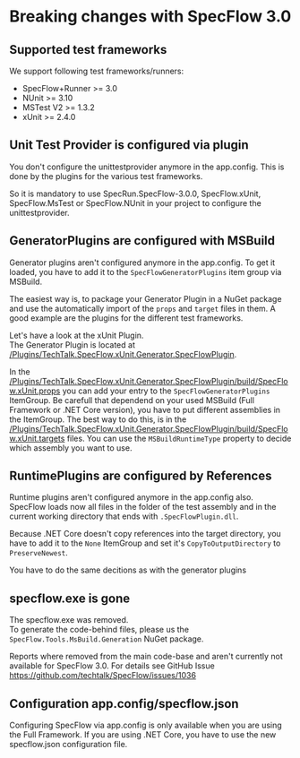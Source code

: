 # Breaking changes with SpecFlow 3.0

## Supported test frameworks

We support following test frameworks/runners:

 - SpecFlow+Runner >= 3.0
 - NUnit >= 3.10
 - MSTest V2 >= 1.3.2
 - xUnit >= 2.4.0

## Unit Test Provider is configured via plugin

You don't configure the unittestprovider anymore in the app.config. This is done by the plugins for the various test frameworks.

So it is mandatory to use SpecRun.SpecFlow-3.0.0, SpecFlow.xUnit, SpecFlow.MsTest or SpecFlow.NUnit in your project to configure the unittestprovider.

## GeneratorPlugins are configured with MSBuild

Generator plugins aren't configured anymore in the app.config.
To get it loaded, you have to add it to the `SpecFlowGeneratorPlugins` item group via MSBuild.

The easiest way is, to package your Generator Plugin in a NuGet package and use the automatically import of the `props` and `target` files in them.
A good example are the plugins for the different test frameworks.

Let's have a look at the xUnit Plugin.  
The Generator Plugin is located at [/Plugins/TechTalk.SpecFlow.xUnit.Generator.SpecFlowPlugin](/Pluings/TechTalk.SpecFlow.xUnit.Generator.SpecFlowPlugin).

In the [/Plugins/TechTalk.SpecFlow.xUnit.Generator.SpecFlowPlugin/build/SpecFlow.xUnit.props](/Plugins/TechTalk.SpecFlow.xUnit.Generator.SpecFlowPlugin/build/SpecFlow.xUnit.props) you can add your entry to the `SpecFlowGeneratorPlugins` ItemGroup. Be carefull that dependend on your used MSBuild (Full Framework or .NET Core version), you have to put different assemblies in the ItemGroup.
The best way to do this, is in the [/Plugins/TechTalk.SpecFlow.xUnit.Generator.SpecFlowPlugin/build/SpecFlow.xUnit.targets](/Plugins/TechTalk.SpecFlow.xUnit.Generator.SpecFlowPlugin/build/SpecFlow.xUnit.targets) files. You can use the `MSBuildRuntimeType` property to decide which assembly you want to use.

## RuntimePlugins are configured by References

Runtime plugins aren't configured anymore in the app.config also.
SpecFlow loads now all files in the folder of the test assembly and in the current working directory that ends with `.SpecFlowPlugin.dll`.

Because .NET Core doesn't copy references into the target directory, you have to add it to the `None` ItemGroup and set it's `CopyToOutputDirectory` to `PreserveNewest`.

You have to do the same decitions as with the generator plugins

## specflow.exe is gone

The specflow.exe was removed.  
To generate the code-behind files, please us the `SpecFlow.Tools.MsBuild.Generation` NuGet package.  

Reports where removed from the main code-base and aren't currently not available for SpecFlow 3.0. For details see GitHub Issue <https://github.com/techtalk/SpecFlow/issues/1036>

## Configuration app.config/specflow.json

Configuring SpecFlow via app.config is only available when you are using the Full Framework. If you are using .NET Core, you have to use the new specflow.json configuration file.

